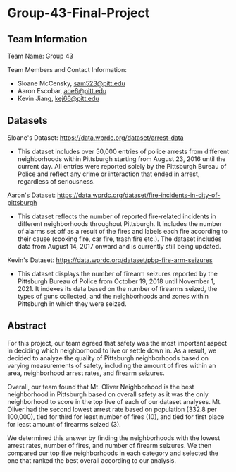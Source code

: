 # Group-43-Final-Project
## Team Information

Team Name: Group 43

Team Members and Contact Information:
* Sloane McCensky, sam523@pitt.edu
* Aaron Escobar, aoe6@pitt.edu
* Kevin Jiang, kej66@pitt.edu

## Datasets

Sloane's Dataset: 
https://data.wprdc.org/dataset/arrest-data
* This dataset includes over 50,000 entries of police arrests from different neighborhoods within Pittsburgh starting from August 23, 2016 until the current day. All entries were reported solely by the Pittsburgh Bureau of Police and reflect any crime or interaction that ended in arrest, regardless of seriousness. 

Aaron's Dataset: 
https://data.wprdc.org/dataset/fire-incidents-in-city-of-pittsburgh
* This dataset reflects the number of reported fire-related incidents in different neighborhoods throughout Pittsburgh. It includes the number of alarms set off as a result of the fires and labels each fire according to their cause (cooking fire, car fire, trash fire etc.). The dataset includes data from August 14, 2017 onward and is currently still being updated.

Kevin's Dataset:
https://data.wprdc.org/dataset/pbp-fire-arm-seizures
* This dataset displays the number of firearm seizures reported by the Pittsburgh Bureau of Police from October 19, 2018 until November 1, 2021. It indexes its data based on the number of firearms seized, the types of guns collected, and the neighborhoods and zones within Pittsburgh in which they were seized. 

## Abstract

For this project, our team agreed that safety was the most important aspect in deciding which neighborhood to live or settle down in. As a result, we decided to analyze the quality of Pittsburgh neighborhoods based on varying measurements of safety, including the amount of fires within an area, neighborhood arrest rates, and firearm seizures.

Overall, our team found that Mt. Oliver Neighborhood is the best neighborhood in Pittsburgh based on overall safety as it was the only neighborhood to score in the top five of each of our dataset analyses. Mt. Oliver had the second lowest arrest rate based on population (332.8 per 100,000), tied for third for least number of fires (10), and tied for first place for least amount of firearms seized (3).

We determined this answer by finding the neighborhoods with the lowest arrest rates, number of fires, and number of firearm seizures. We then compared our top five neighborhoods in each category and selected the one that ranked the best overall according to our analysis.

